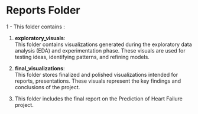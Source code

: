 # Reports Folder

1 - This folder contains :

1. **exploratory_visuals**:  
   This folder contains visualizations generated during the exploratory data analysis (EDA) and experimentation phase. These visuals are used for testing ideas, identifying patterns, and refining models.

2. **final_visualizations**:  
   This folder stores finalized and polished visualizations intended for reports, presentations. These visuals represent the key findings and conclusions of the project.


3. This folder includes the final report on the Prediction of Heart Failure project.



